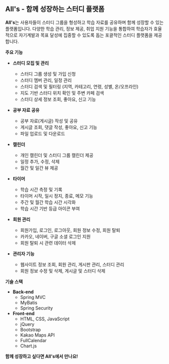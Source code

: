 ## All's - 함께 성장하는 스터디 플랫폼

**All's**는 사용자들이 스터디 그룹을 형성하고 학습 자료를 공유하며 함께 성장할 수 있는 플랫폼입니다. 다양한 학습 관리, 정보 제공, 취업 지원 기능을 통합하여 학습자가 효율적으로 자기계발과 목표 달성에 집중할 수 있도록 돕는 포괄적인 스터디 플랫폼을 제공합니다.

**주요 기능**

* **스터디 모집 및 관리**
    * 스터디 그룹 생성 및 가입 신청
    * 스터디 멤버 관리, 일정 관리
    * 스터디 검색 및 필터링 (지역, 카테고리, 연령, 성별, 온/오프라인)
    * 지도 기반 스터디 위치 확인 및 주변 카페 검색
    * 스터디 상세 정보 조회, 좋아요, 신고 기능

* **공부 자료 공유**
    * 공부 자료(게시글) 작성 및 공유
    * 게시글 조회, 댓글 작성, 좋아요, 신고 기능
    * 파일 업로드 및 다운로드

* **캘린더**
    * 개인 캘린더 및 스터디 그룹 캘린더 제공
    * 일정 추가, 수정, 삭제
    * 월간 및 일간 뷰 제공

* **타이머**
    * 학습 시간 측정 및 기록
    * 타이머 시작, 일시 정지, 종료, 메모 기능
    * 주간 및 월간 학습 시간 시각화
    * 학습 시간 기반 등급 아이콘 부여

* **회원 관리**
    * 회원가입, 로그인, 로그아웃, 회원 정보 수정, 회원 탈퇴
    * 카카오, 네이버, 구글 소셜 로그인 지원
    * 회원 탈퇴 시 관련 데이터 삭제

* **관리자 기능**
    * 웹사이트 정보 조회, 회원 관리, 게시판 관리, 스터디 관리
    * 회원 정보 수정 및 삭제, 게시글 및 스터디 삭제

**기술 스택**

* **Back-end**
    * Spring MVC
    * MyBatis
    * Spring Security
* **Front-end**
    * HTML, CSS, JavaScript
    * jQuery
    * Bootstrap
    * Kakao Maps API
    * FullCalendar
    * Chart.js



**함께 성장하고 싶다면 All's에서 만나요!** 
